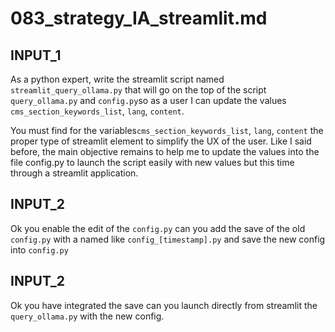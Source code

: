
# 083_strategy_IA_streamlit.md

## INPUT_1
As a python expert, write the streamlit script named `streamlit_query_ollama.py` that will go on the top of the script `query_ollama.py` and `config.py`so as a user I can update the values `cms_section_keywords_list`, `lang`, `content`.

You must find for the variables`cms_section_keywords_list`, `lang`, `content` the proper type of streamlit element to simplify the UX of the user. Like I said before, the main objective remains to help me to update the values into the file config.py to launch the script easily with new values but this time through a streamlit application. 



## INPUT_2
Ok you enable the edit of the `config.py` can you add the save of the old `config.py` with a named like `config_[timestamp].py` and save the new config into `config.py`

## INPUT_2
Ok you have integrated the save can you launch directly from streamlit the `query_ollama.py` with the new config.
